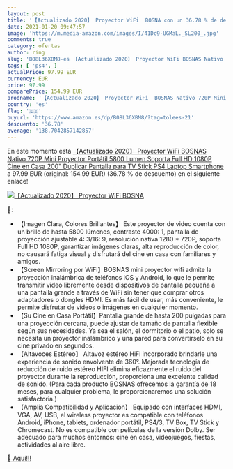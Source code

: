 ```yaml
---
layout: post
title: '【Actualizado 2020】 Proyector WiFi  BOSNA con un 36.78 % de descuento'
date: 2021-01-20 09:47:57
image: 'https://m.media-amazon.com/images/I/41Dc9-UGMaL._SL200_.jpg'
comments: true
category: ofertas
author: ring
slug: 'B08L36XBM8-es 【Actualizado 2020】 Proyector WiFi BOSNAS Nativo 720P Mini...'
tags: [ 'ps4', ]
actualPrice: 97.99 EUR
currency: EUR
price: 97.99
comparePrice: 154.99 EUR
prodname: '【Actualizado 2020】 Proyector WiFi  BOSNAS Nativo 720P Mini Proyector Portátil 5800 Lumen  Soporta Full HD 1080P  Cine en Casa 200" Duplicar Pantalla para TV Stick PS4 Laptop Smartphone'
country: 'es'
flag: '🇪🇸'
buyurl: 'https://www.amazon.es/dp/B08L36XBM8/?tag=tolees-21'
descuento: '36.78'
average: '138.7042857142857'
---
```


En este momento está [【Actualizado 2020】 Proyector WiFi  BOSNAS Nativo 720P Mini Proyector Portátil 5800 Lumen  Soporta Full HD 1080P  Cine en Casa 200" Duplicar Pantalla para TV Stick PS4 Laptop Smartphone](https://www.amazon.es/dp/B08L36XBM8/?tag=tolees-21) a 97.99 EUR (original: 154.99 EUR) (36.78 %  de descuento) en el siguiente enlace!

[![【Actualizado 2020】 Proyector WiFi  BOSNA](https://m.media-amazon.com/images/I/41Dc9-UGMaL._SL200_.jpg)](https://www.amazon.es/dp/B08L36XBM8/?tag=tolees-21)

🔎:

- 【Imagen Clara, Colores Brillantes】 Este proyector de video cuenta con un brillo de hasta 5800 lúmenes, contraste 4000: 1, pantalla de proyección ajustable 4: 3/16: 9, resolución nativa 1280 * 720P, soporta Full HD 1080P, garantizar imágenes claras, alta reproducción de color, no causará fatiga visual y disfrutará del cine en casa con familiares y amigos.
- 【Screen Mirroring por WiFi】BOSNAS mini proyector wifi admite la proyección inalámbrica de teléfonos iOS y Android, lo que le permite transmitir video libremente desde dispositivos de pantalla pequeña a una pantalla grande a través de WiFi sin tener que comprar otros adaptadores o dongles HDMI. Es más fácil de usar, más conveniente, le permite disfrutar de videos o imágenes en cualquier momento.
- 【Su Cine en Casa Portátil】Pantalla grande de hasta 200 pulgadas para una proyección cercana, puede ajustar de tamaño de pantalla flexible según sus necesidades. Ya sea el salón, el dormitorio o el patio, solo se necesita un proyector inalámbrico y una pared para convertírselo en su cine privado en segundos.
- 【Altavoces Estéreo】 Altavoz estéreo HiFi incorporado brindarle una experiencia de sonido envolvente de 360°. Mejorada tecnología de reducción de ruido estéreo HIFI elimina eficazmente el ruido del proyector durante la reproducción, proporciona una excelente calidad de sonido. (Para cada producto BOSNAS ofrecemos la garantía de 18 meses, para cualquier problema, le proporcionaremos una solución satisfactoria.)
- 【Amplia Compatibilidad y Aplicación】 Equipado con interfaces HDMI, VGA, AV, USB, el wireless proyector es compatible con teléfonos Android, iPhone, tablets, ordenador portátil, PS4/3, TV Box, TV Stick y Chromecast. No es compatible con películas de la versión Dolby. Ser adecuado para muchos entornos: cine en casa, videojuegos, fiestas, actividades al aire libre.

[🛒 Aquí!!!](https://www.amazon.es/dp/B08L36XBM8/?tag=tolees-21)
